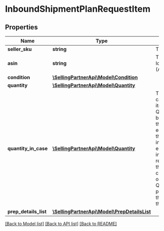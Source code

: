 # InboundShipmentPlanRequestItem

## Properties
Name | Type | Description | Notes
------------ | ------------- | ------------- | -------------
**seller_sku** | **string** | The seller SKU of the item. | 
**asin** | **string** | The Amazon Standard Identification Number (ASIN) of the item. | 
**condition** | [**\SellingPartnerApi\Model\Condition**](Condition.md) |  | 
**quantity** | [**\SellingPartnerApi\Model\Quantity**](Quantity.md) |  | 
**quantity_in_case** | [**\SellingPartnerApi\Model\Quantity**](Quantity.md) | The item quantity in each case, for case-packed items. Note that QuantityInCase multiplied by the number of cases in the inbound shipment equals Quantity. Also note that all of the boxes of an inbound shipment must either be case packed or individually packed. For that reason, when you submit the createInboundShipmentPlan operation, the value of QuantityInCase must be provided for every item in the shipment or for none of the items in the shipment. | [optional] 
**prep_details_list** | [**\SellingPartnerApi\Model\PrepDetailsList**](PrepDetailsList.md) |  | [optional] 

[[Back to Model list]](../README.md#documentation-for-models) [[Back to API list]](../README.md#documentation-for-api-endpoints) [[Back to README]](../README.md)


